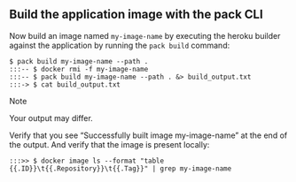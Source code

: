 ## Build the application image with the pack CLI

Now build an image named `my-image-name` by executing the heroku builder against the application by running the
`pack build` command:

```
$ pack build my-image-name --path .
:::-- $ docker rmi -f my-image-name
:::-- $ pack build my-image-name --path . &> build_output.txt
:::-> $ cat build_output.txt
```

> [!NOTE]
> Your output may differ.

Verify that you see “Successfully built image my-image-name” at the end of the output. And verify that the image is present locally:

```
:::>> $ docker image ls --format "table {{.ID}}\t{{.Repository}}\t{{.Tag}}" | grep my-image-name
```
